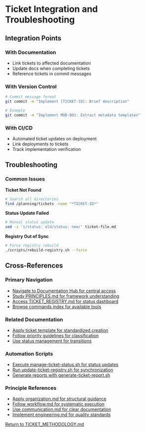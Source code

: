 
# Ticket Integration and Troubleshooting

## Integration Points

### With Documentation
- Link tickets to affected documentation
- Update docs when completing tickets
- Reference tickets in commit messages

### With Version Control
```bash
# Commit message format
git commit -m "Implement [TICKET-ID]: Brief description"

# Example
git commit -m "Implement MOD-001: Extract metadata templates"
```

### With CI/CD
- Automated ticket updates on deployment
- Link deployments to tickets
- Track implementation verification

## Troubleshooting

### Common Issues

**Ticket Not Found**
```bash
# Search all directories
find /planning/tickets -name "*TICKET-ID*"
```

**Status Update Failed**
```bash
# Manual status update
sed -i 's/status: old/status: new/' ticket-file.md
```

**Registry Out of Sync**
```bash
# Force registry rebuild
./scripts/rebuild-registry.sh --force
```

## Cross-References

### Primary Navigation
- [Navigate to Documentation Hub for central access](../../docs/index.md)
- [Study PRINCIPLES.md for framework understanding](../principles/PRINCIPLES.md)
- [Access TICKET_REGISTRY.md for status dashboard](../TICKET_REGISTRY.md)
- [Browse commands index for available tools](../../docs/index.md)

### Related Documentation
- [Apply ticket template for standardized creation](../templates/ticket-template.md)
- [Follow priority guidelines for classification](../guides/priority-guidelines.md)
- [Use status management for transitions](../guides/status-management.md)

### Automation Scripts
- [Execute manage-ticket-status.sh for status updates](../../../scripts/manage-ticket-status.sh)
- [Run update-ticket-registry.sh for synchronization](../../../scripts/update-ticket-registry.sh)
- [Generate reports with generate-ticket-report.sh](../../../scripts/generate-ticket-report.sh)

### Principle References
- [Apply organization.md for structural guidance](../../docs/principles/organization.md)
- [Follow workflow.md for systematic execution](../../docs/principles/workflow.md)
- [Use communication.md for clear documentation](../../docs/principles/communication.md)
- [Implement engineering.md for quality standards](../../docs/principles/engineering.md)

[Return to TICKET_METHODOLOGY.md](../TICKET_METHODOLOGY.md)
